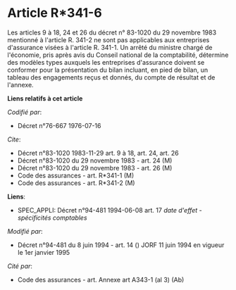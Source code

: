 # Article R*341-6

Les articles 9 à 18, 24 et 26 du décret n° 83-1020 du 29 novembre 1983 mentionné à l'article R. 341-2 ne sont pas applicables
aux entreprises d'assurance visées à l'article R. 341-1. Un arrêté du ministre chargé de l'économie, pris après avis du
Conseil national de la comptabilité, détermine des modèles types auxquels les entreprises d'assurance doivent se conformer
pour la présentation du bilan incluant, en pied de bilan, un tableau des engagements reçus et donnés, du compte de résultat
et de l'annexe.

**Liens relatifs à cet article**

_Codifié par_:

  - Décret n°76-667 1976-07-16

_Cite_:

  - Décret n°83-1020 1983-11-29 art. 9 à 18, art. 24, art. 26
  - Décret n°83-1020 du 29 novembre 1983 - art. 24 (M)
  - Décret n°83-1020 du 29 novembre 1983 - art. 26 (M)
  - Code des assurances - art. R*341-1 (M)
  - Code des assurances - art. R*341-2 (M)

**Liens**:

  - SPEC_APPLI: Décret n°94-481 1994-06-08 art. 17 *date d'effet - spécificités comptables*

_Modifié par_:

  - Décret n°94-481 du 8 juin 1994 - art. 14 () JORF 11 juin 1994 en vigueur le 1er janvier 1995

_Cité par_:

  - Code des assurances - art. Annexe art A343-1 (al 3) (Ab)

